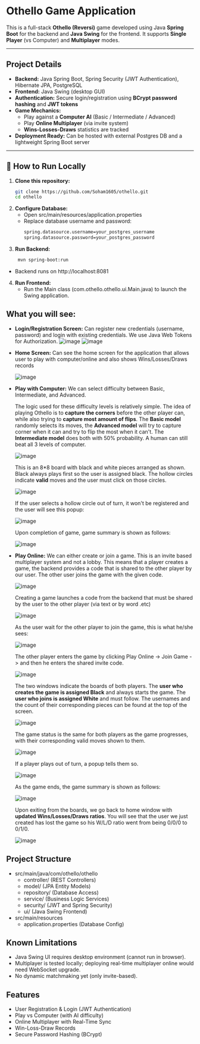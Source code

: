 
# Othello Game Application

This is a full-stack **Othello (Reversi)** game developed using Java **Spring Boot** for the backend and **Java Swing** for the frontend. It supports **Single Player** (vs Computer) and **Multiplayer** modes.

---

## Project Details

- **Backend:** Java Spring Boot, Spring Security (JWT Authentication), Hibernate JPA, PostgreSQL
- **Frontend:** Java Swing (desktop GUI)
- **Authentication:** Secure login/registration using **BCrypt password hashing** and **JWT tokens**
- **Game Mechanics:** 
  - Play against a **Computer AI** (Basic / Intermediate / Advanced)
  - Play **Online Multiplayer** (via invite system)
  - **Wins-Losses-Draws** statistics are tracked
- **Deployment Ready:** Can be hosted with external Postgres DB and a lightweight Spring Boot server

---

## 🚀 How to Run Locally

1. **Clone this repository:**
   ```bash
   git clone https://github.com/Soham1605/othello.git
   cd othello

2. **Configure Database:**
   - Open src/main/resources/application.properties
   - Replace database username and password:
     ```bash
     spring.datasource.username=your_postgres_username
     spring.datasource.password=your_postgres_password

3. **Run Backend:**
    ```bash
     mvn spring-boot:run
 - Backend runs on http://localhost:8081

4. **Run Frontend:**
   - Run the Main class (com.othello.othello.ui.Main.java) to launch the Swing application.
  

## What you will see:
- **Login/Registration Screen:** Can register new credentials (username, password) and login with existing credentials. We use Java Web Tokens for Authorization.
![image](https://github.com/user-attachments/assets/bdac0fb7-33c7-458c-beaf-97d51bcf6552)
![image](https://github.com/user-attachments/assets/6e1e2145-41bc-49dd-890d-23be8bc9d5d4)

- **Home Screen:** Can see the home screen for the application that allows user to play with computer/online and also shows Wins/Losses/Draws records
  
   ![image](https://github.com/user-attachments/assets/9d960070-6f67-4216-ab31-53ebbbe01db0)

- **Play with Computer:** We can select difficulty between Basic, Intermediate, and Advanced.

  The logic used for these difficulty levels is relatively simple. The idea of playing Othello is to **capture the corners** before the other player can, while also trying to **capture most amount of flips**. The **Basic model** randomly selects its moves, the **Advanced model** will try to capture corner when it can and try to flip the most when it can't. The **Intermediate model** does both with 50% probability. A human can still beat all 3 levels of computer.

  ![image](https://github.com/user-attachments/assets/ad6411f9-890a-402a-a4c8-1aefebe3e8c1)

  This is an 8*8 board with black and white pieces arranged as shown. Black always plays first so the user is assigned black. The hollow circles indicate **valid** moves and the user must click on those circles.

  ![image](https://github.com/user-attachments/assets/a0c87669-ef35-466f-9efe-d2424345c9c2)

  If the user selects a hollow circle out of turn, it won't be registered and the user will see this popup:

  ![image](https://github.com/user-attachments/assets/d737d29d-25ac-4b8c-a5bd-e056b492701b)

  Upon completion of game, game summary is shown as follows:

  ![image](https://github.com/user-attachments/assets/da571adf-c480-46a9-b449-b7134248f467)

- **Play Online:** We can either create or join a game. This is an invite based multiplayer system and not a lobby. This means that a player creates a game, the backend provides a code that is shared to the other player by our user. The other user joins the game with the given code.

  ![image](https://github.com/user-attachments/assets/ad59e39d-4366-4580-887b-04431d621c59)

  Creating a game launches a code from the backend that must be shared by the user to the other player (via text or by word .etc)

  ![image](https://github.com/user-attachments/assets/89246f15-f2fb-467d-97fd-c888d3c535ee)

  As the user wait for the other player to join the game, this is what he/she sees:

  ![image](https://github.com/user-attachments/assets/8d338a04-155b-4e44-9f23-e749847d7236)

  The other player enters the game by clicking Play Online -> Join Game -> and then he enters the shared invite code.

  ![image](https://github.com/user-attachments/assets/de41f090-ca85-4e4a-af47-567acd4a2a3b)

  The two windows indicate the boards of both players. The **user who creates the game is assigned Black** and always starts the game. The **user who joins is assigned White** and must follow. The usernames and the count of their corresponding pieces can be found at the top of the screen.

  ![image](https://github.com/user-attachments/assets/a78c48d5-919e-49c8-962a-92d772969765)

  The game status is the same for both players as the game progresses, with their corresponding valid moves shown to them.

  ![image](https://github.com/user-attachments/assets/f963766a-a276-4c67-b668-8877870e46a3)

  If a player plays out of turn, a popup tells them so.

  ![image](https://github.com/user-attachments/assets/59c47360-5849-4c3a-a563-a8e800be9821)

  As the game ends, the game summary is shown as follows:

  ![image](https://github.com/user-attachments/assets/f67ce63a-44cd-441c-9d57-bbc1ec71b383)

  Upon exiting from the boards, we go back to home window with **updated Wins/Losses/Draws ratios**. You will see that the user we just created has lost the game so his W/L/D ratio went from being 0/0/0 to 0/1/0.

  ![image](https://github.com/user-attachments/assets/8af5175e-a179-46e6-a059-435dc4b33077)


## Project Structure

- src/main/java/com/othello/othello
    - controller/ (REST Controllers)
    - model/ (JPA Entity Models)
    - repository/ (Database Access)
    - service/ (Business Logic Services)
    - security/ (JWT and Spring Security)
    - ui/ (Java Swing Frontend)
- src/main/resources
    - application.properties (Database Config)
 

## Known Limitations

- Java Swing UI requires desktop environment (cannot run in browser).
- Multiplayer is tested locally; deploying real-time multiplayer online would need WebSocket upgrade.
- No dynamic matchmaking yet (only invite-based).


## Features

-  User Registration & Login (JWT Authentication)
-  Play vs Computer (with AI difficulty)
-  Online Multiplayer with Real-Time Sync
-  Win-Loss-Draw Records
-  Secure Password Hashing (BCrypt)



